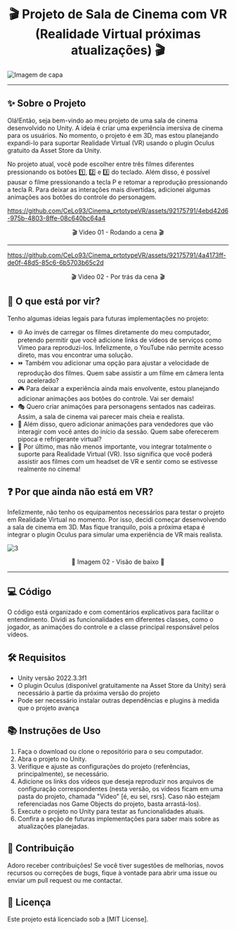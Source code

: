 <div align="center">

# 🎬 Projeto de Sala de Cinema com VR (Realidade Virtual próximas atualizações) 🎬

</div>


![Imagem de capa](https://github.com/CeLo93/Cinema_prtotypeVR/assets/92175791/15f94487-6653-41c7-9a01-04c027ec9ab1)


-------------

## ✨ Sobre o Projeto

Olá!Então, seja bem-vindo ao meu projeto de uma sala de cinema desenvolvido no Unity. A ideia é criar uma experiência imersiva de cinema para os usuários. No momento, o projeto é em 3D, mas estou planejando expandi-lo para suportar Realidade Virtual (VR) usando o plugin Oculus gratuito da Asset Store da Unity.

No projeto atual, você pode escolher entre três filmes diferentes pressionando os botões 1️⃣, 2️⃣ e 3️⃣ do teclado. Além disso, é possível pausar o filme pressionando a tecla P e retomar a reprodução pressionando a tecla R. Para deixar as interações mais divertidas, adicionei algumas animações aos botões do controle do personagem.



https://github.com/CeLo93/Cinema_prtotypeVR/assets/92175791/4ebd42d6-975b-4803-8ffe-08c640bc64a4
<div align="center">

 🎬 Video 01 - Rodando a cena 🎬

</div>

-------------


https://github.com/CeLo93/Cinema_prtotypeVR/assets/92175791/4a4173ff-de0f-48d5-85c6-6b5703b65c2d

<div align="center">

 🎬 Video 02 - Por trás da cena 🎬

</div>


## 🔮 O que está por vir?

Tenho algumas ideias legais para futuras implementações no projeto:

- 🌐 Ao invés de carregar os filmes diretamente do meu computador, pretendo permitir que você adicione links de vídeos de serviços como Vimeo para reproduzi-los. Infelizmente, o YouTube não permite acesso direto, mas vou encontrar uma solução.
- ⏩ Também vou adicionar uma opção para ajustar a velocidade de reprodução dos filmes. Quem sabe assistir a um filme em câmera lenta ou acelerado?
- 🎮 Para deixar a experiência ainda mais envolvente, estou planejando adicionar animações aos botões do controle. Vai ser demais!
- 🎭 Quero criar animações para personagens sentados nas cadeiras. Assim, a sala de cinema vai parecer mais cheia e realista.
- 🍿 Além disso, quero adicionar animações para vendedores que vão interagir com você antes do início da sessão. Quem sabe oferecerem pipoca e refrigerante virtual?
- 🚀 Por último, mas não menos importante, vou integrar totalmente o suporte para Realidade Virtual (VR). Isso significa que você poderá assistir aos filmes com um headset de VR e sentir como se estivesse realmente no cinema!

## ❓ Por que ainda não está em VR?

Infelizmente, não tenho os equipamentos necessários para testar o projeto em Realidade Virtual no momento. Por isso, decidi começar desenvolvendo a sala de cinema em 3D. Mas fique tranquilo, pois a próxima etapa é integrar o plugin Oculus para simular uma experiência de VR mais realista.

![3](https://github.com/CeLo93/Cinema_prtotypeVR/assets/92175791/9286475d-cd5a-4bc4-8dfa-4aa50574f95f)
<div align="center">

 📸 Imagem 02 - Visão de baixo 📸

</div>

-------------

## 💻 Código

O código está organizado e com comentários explicativos para facilitar o entendimento. Dividi as funcionalidades em diferentes classes, como o jogador, as animações do controle e a classe principal responsável pelos vídeos.


## 🛠️ Requisitos

- Unity versão 2022.3.3f1
- O plugin Oculus (disponível gratuitamente na Asset Store da Unity) será necessário à partie da próxima versão do projeto
- Pode ser necessário instalar outras dependências e plugins à medida que o projeto avança

## 📚 Instruções de Uso

1. Faça o download ou clone o repositório para o seu computador.
2. Abra o projeto no Unity.
3. Verifique e ajuste as configurações do projeto (referências, principalmente), se necessário.
4. Adicione os links dos vídeos que deseja reproduzir nos arquivos de configuração correspondentes (nesta versão, os vídeos ficam em uma pasta do projeto, chamada "Vídeo" [é, eu sei, rsrs]. Caso não estejam referenciadas
nos Game Objects do projeto, basta arrastá-los).
5. Execute o projeto no Unity para testar as funcionalidades atuais.
6. Confira a seção de futuras implementações para saber mais sobre as atualizações planejadas.

## 👥 Contribuição

Adoro receber contribuições! Se você tiver sugestões de melhorias, novos recursos ou correções de bugs, fique à vontade para abrir uma issue ou enviar um pull request ou me contactar.

## 📄 Licença

Este projeto está licenciado sob a [MIT License].
